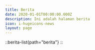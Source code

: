 ```yaml
---
title: Berita
date: 2020-01-01T00:00:00.000Z
description: Ini adalah halaman berita
icon: i-hugeicons-news
layout: page
---
```


::berita-list{path="berita"}
::
